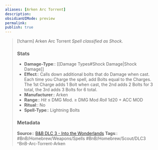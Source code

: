```yaml
---
aliases: [Arken Arc Torrent]
description: 
obsidianUIMode: preview
permalink: 
publish: true
---
```


> [!charm]  Arken Arc Torrent
> *Spell classified as Shock.*
> ### Stats
> - **Damage-Type**:: [[Damage Types#Shock Damage|Shock Damage]]
> - **Effect**:: Calls down additional bolts that do Damage when cast. Each time you Charge the spell, add Bolts equal to the Charges.  The 1st Charge adds 1 Bolt when cast, the 2nd adds 2 Bolts for 3 total, the 3rd adds 3 Bolts for 6 total.
> - **Manufacturer**:: Arken
> - **Range**:: *Hit* ≤ DMG Mod. ≥ DMG Mod *Roll* 1d20 + ACC MOD
> - **Ritual**:: No
> - **Spell-Type**:: Lightning Bolts
>
> ### Metadata
> **Source**:: [B&B DLC 3 - Into the Wonderlands](https://docs.google.com/document/d/1MLOgrWwcLNTnP9PuXrKiLImy7SUh4hXO8arVUAlmdp0/edit)
> **Tags**:: #BnB/Homebrew/Weapons/Spells #BnB/Homebrew/Scout/DLC3
^BnB-Arc-Torrent-Arken
